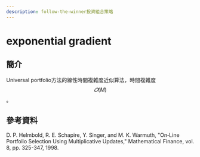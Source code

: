 ```yaml
---
description: follow-the-winner投資組合策略
---
```


# exponential gradient

## 簡介

Universal portfolio方法的線性時間複雜度近似算法，時間複雜度$$𝑂(M)$$。

## 參考資料

D. P. Helmbold, R. E. Schapire, Y. Singer, and M. K. Warmuth, "On‐Line Portfolio Selection Using Multiplicative Updates," Mathematical Finance, vol. 8, pp. 325-347, 1998.
